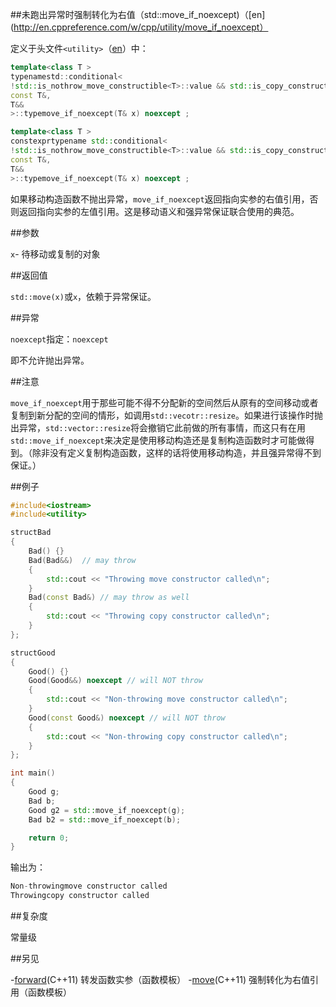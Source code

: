 ##未跑出异常时强制转化为右值（std::move_if_noexcept)（[en](http://en.cppreference.com/w/cpp/utility/move_if_noexcept）

定义于头文件`<utility>`（[en](http://en.cppreference.com/w/cpp/header/utility)）中：

```C++
template<class T >
typenamestd::conditional<
!std::is_nothrow_move_constructible<T>::value && std::is_copy_constructible<T>::value,
const T&,
T&&
>::typemove_if_noexcept(T& x) noexcept ;                                                                (C++11 - C++14)
```

```C++
template<class T >
constexprtypename std::conditional<
!std::is_nothrow_move_constructible<T>::value && std::is_copy_constructible<T>::value,
const T&,
T&&
>::typemove_if_noexcept(T& x) noexcept ;                                                                (C++14 - )
```

如果移动构造函数不抛出异常，`move_if_noexcept`返回指向实参的右值引用，否则返回指向实参的左值引用。这是移动语义和强异常保证联合使用的典范。

##参数

`x`- 待移动或复制的对象

##返回值

`std::move(x)`或`x`，依赖于异常保证。

##异常

`noexcept`指定：`noexcept`

即不允许抛出异常。

##注意

`move_if_noexcept`用于那些可能不得不分配新的空间然后从原有的空间移动或者复制到新分配的空间的情形，如调用`std::vecotr::resize`。如果进行该操作时抛出异常，`std::vector::resize`将会撤销它此前做的所有事情，而这只有在用`std::move_if_noexcept`来决定是使用移动构造还是复制构造函数时才可能做得到。（除非没有定义复制构造函数，这样的话将使用移动构造，并且强异常得不到保证。）

##例子

```C++
#include<iostream>
#include<utility>

structBad
{
    Bad() {}
    Bad(Bad&&)  // may throw
    {
        std::cout << "Throwing move constructor called\n";
    }
    Bad(const Bad&) // may throw as well
    {
        std::cout << "Throwing copy constructor called\n";
    }
};

structGood
{
    Good() {}
    Good(Good&&) noexcept // will NOT throw
    {
        std::cout << "Non-throwing move constructor called\n";
    }
    Good(const Good&) noexcept // will NOT throw
    {
        std::cout << "Non-throwing copy constructor called\n";
    }
};

int main()
{
    Good g;
    Bad b;
    Good g2 = std::move_if_noexcept(g);
    Bad b2 = std::move_if_noexcept(b);

    return 0;
}
```

输出为：

```C++
Non-throwingmove constructor called
Throwingcopy constructor called
```

##复杂度

常量级

##另见

-[forward](forward.md)(C++11)                      转发函数实参（函数模板）
-[move](move.md)(C++11)                            强制转化为右值引用（函数模板）
